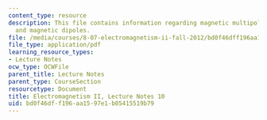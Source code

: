 ```yaml
---
content_type: resource
description: This file contains information regarding magnetic multipole expansion
  and magnetic dipoles.
file: /media/courses/8-07-electromagnetism-ii-fall-2012/bd0f46dff196aa1597e1b05415519b79_MIT8_07F12_ln10.pdf
file_type: application/pdf
learning_resource_types:
- Lecture Notes
ocw_type: OCWFile
parent_title: Lecture Notes
parent_type: CourseSection
resourcetype: Document
title: Electromagnetism II, Lecture Notes 10
uid: bd0f46df-f196-aa15-97e1-b05415519b79
---
```

